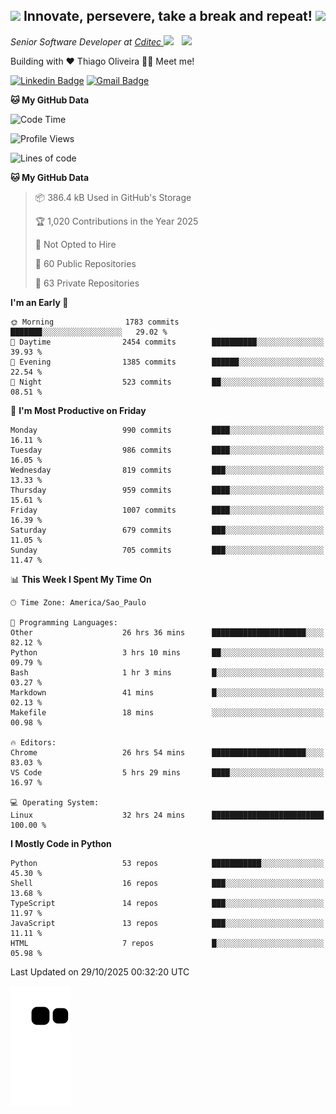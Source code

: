 <h2><img src="https://emojis.slackmojis.com/emojis/images/1531849430/4246/blob-sunglasses.gif?1531849430" width="30"/> Innovate, persevere, take a break and repeat! <img src="https://media.giphy.com/media/12oufCB0MyZ1Go/giphy.gif" width="50"></h2>
<img align='right' src="https://media.giphy.com/media/M9gbBd9nbDrOTu1Mqx/giphy.gif" width="230">
<p><em>Senior Software Developer at <a href="https://www.cditec.com.br/">Cditec
</a><img src="https://media.giphy.com/media/WUlplcMpOCEmTGBtBW/giphy.gif" width="30"> 
</em></p>



Building with ❤️ Thiago Oliveira 👋🏽 Meet me!

[![Linkedin Badge](https://img.shields.io/badge/-Thiago-blue?style=flat-square&logo=Linkedin&logoColor=white&link=https://www.linkedin.com/in/tgmarinho/)](https://www.linkedin.com/in/thiagoceconelo/) 
[![Gmail Badge](https://img.shields.io/badge/-thiceconelo@gmail.com-c14438?style=flat-square&logo=Gmail&logoColor=white&link=mailto:thiceconelo@gmail.com)](mailto:thiceconelo@gmail.com)

</em></p>

<!-- <span style="height ">
![Anurag's GitHub stats](https://github-readme-stats.vercel.app/api?username=arthurspk&show_icons=true&theme=tokyonight)
</span> -->

**🐱 My GitHub Data** 
<!--START_SECTION:waka-->
![Code Time](http://img.shields.io/badge/Code%20Time-3%2C826%20hrs%203%20mins-blue)

![Profile Views](http://img.shields.io/badge/Profile%20Views-0-blue)

![Lines of code](https://img.shields.io/badge/From%20Hello%20World%20I%27ve%20Written-10.7%20million%20lines%20of%20code-blue)

**🐱 My GitHub Data** 

> 📦 386.4 kB Used in GitHub's Storage 
 > 
> 🏆 1,020 Contributions in the Year 2025
 > 
> 🚫 Not Opted to Hire
 > 
> 📜 60 Public Repositories 
 > 
> 🔑 63 Private Repositories 
 > 
**I'm an Early 🐤** 

```text
🌞 Morning                1783 commits        ███████░░░░░░░░░░░░░░░░░░   29.02 % 
🌆 Daytime                2454 commits        ██████████░░░░░░░░░░░░░░░   39.93 % 
🌃 Evening                1385 commits        ██████░░░░░░░░░░░░░░░░░░░   22.54 % 
🌙 Night                  523 commits         ██░░░░░░░░░░░░░░░░░░░░░░░   08.51 % 
```
📅 **I'm Most Productive on Friday** 

```text
Monday                   990 commits         ████░░░░░░░░░░░░░░░░░░░░░   16.11 % 
Tuesday                  986 commits         ████░░░░░░░░░░░░░░░░░░░░░   16.05 % 
Wednesday                819 commits         ███░░░░░░░░░░░░░░░░░░░░░░   13.33 % 
Thursday                 959 commits         ████░░░░░░░░░░░░░░░░░░░░░   15.61 % 
Friday                   1007 commits        ████░░░░░░░░░░░░░░░░░░░░░   16.39 % 
Saturday                 679 commits         ███░░░░░░░░░░░░░░░░░░░░░░   11.05 % 
Sunday                   705 commits         ███░░░░░░░░░░░░░░░░░░░░░░   11.47 % 
```


📊 **This Week I Spent My Time On** 

```text
🕑︎ Time Zone: America/Sao_Paulo

💬 Programming Languages: 
Other                    26 hrs 36 mins      █████████████████████░░░░   82.12 % 
Python                   3 hrs 10 mins       ██░░░░░░░░░░░░░░░░░░░░░░░   09.79 % 
Bash                     1 hr 3 mins         █░░░░░░░░░░░░░░░░░░░░░░░░   03.27 % 
Markdown                 41 mins             █░░░░░░░░░░░░░░░░░░░░░░░░   02.13 % 
Makefile                 18 mins             ░░░░░░░░░░░░░░░░░░░░░░░░░   00.98 % 

🔥 Editors: 
Chrome                   26 hrs 54 mins      █████████████████████░░░░   83.03 % 
VS Code                  5 hrs 29 mins       ████░░░░░░░░░░░░░░░░░░░░░   16.97 % 

💻 Operating System: 
Linux                    32 hrs 24 mins      █████████████████████████   100.00 % 
```

**I Mostly Code in Python** 

```text
Python                   53 repos            ███████████░░░░░░░░░░░░░░   45.30 % 
Shell                    16 repos            ███░░░░░░░░░░░░░░░░░░░░░░   13.68 % 
TypeScript               14 repos            ███░░░░░░░░░░░░░░░░░░░░░░   11.97 % 
JavaScript               13 repos            ███░░░░░░░░░░░░░░░░░░░░░░   11.11 % 
HTML                     7 repos             █░░░░░░░░░░░░░░░░░░░░░░░░   05.98 % 
```




 Last Updated on 29/10/2025 00:32:20 UTC
<!--END_SECTION:waka-->

![Snake animation](https://github.com/rafaballerini/rafaballerini/blob/output/github-contribution-grid-snake.svg)


<!---
ceconelo/ceconelo is a ✨ special ✨ repository because its `README.md` (this file) appears on your GitHub profile.
You can click the Preview link to take a look at your changes.
--->
